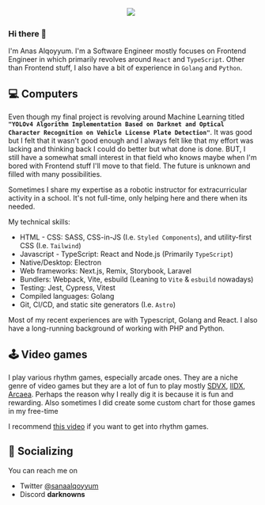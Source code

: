 <div align="center">
  
  [<img src="https://img.shields.io/badge/linkedin-4A4A4A?style=for-the-badge&logo=linkedin">](https://www.linkedin.com/in/anasalqoyyum/)&nbsp;&nbsp;
  
</div>

### Hi there 👋

I'm Anas Alqoyyum. I'm a Software Engineer mostly focuses on Frontend Engineer in which primarily revolves around `React` and `TypeScript`. Other than
Frontend stuff, I also have a bit of experience in `Golang` and `Python`.

## :computer: Computers

Even though my final project is revolving around Machine Learning titled **`"YOLOv4 Algorithm Implementation Based on Darknet and Optical Character Recognition on Vehicle License Plate Detection"`**. It was good but I felt that it wasn't good enough and I always felt like that my effort was lacking and thinking back I could do better but what done is done. BUT, I still have a somewhat small interest in that field who knows maybe when I'm bored with Frontend stuff I'll move to that field. The future is unknown and filled with many possibilities.

Sometimes I share my expertise as a robotic instructor for extracurricular activity in a school. It's not full-time, only helping here and there when its needed.

My technical skills:

- HTML - CSS: SASS, CSS-in-JS (I.e. `Styled Components`), and utility-first CSS (I.e. `Tailwind`)
- Javascript - TypeScript: React and Node.js (Primarily `TypeScript`)
- Native/Desktop: Electron
- Web frameworks: Next.js, Remix, Storybook, Laravel
- Bundlers: Webpack, Vite, esbuild (Leaning to `Vite` & `esbuild` nowadays)
- Testing: Jest, Cypress, Vitest
- Compiled languages: Golang
- Git, CI/CD, and static site generators (I.e. `Astro`)

Most of my recent experiences are with Typescript, Golang and React. I also have a long-running background of working with PHP and Python.

## :joystick: Video games

I play various rhythm games, especially arcade ones. They are a niche genre of video games but they are a lot of fun to play mostly [SDVX](https://p.eagate.573.jp/game/eacsdvx/vi/index.html), [IIDX](https://p.eagate.573.jp/game/eac2dx/infinitas/), [Arcaea](https://arcaea.lowiro.com/). Perhaps the reason why I really dig it is because it is fun and rewarding. Also sometimes I did create some custom chart for those games in my free-time

I recommend [this video](https://www.youtube.com/watch?v=ECz-8GCVEJ0) if you want to get into rhythm games.

## 💬 Socializing

You can reach me on
- Twitter [@sanaalqoyyum](https://twitter.com/sanaalqoyyum)
- Discord **darknowns**
